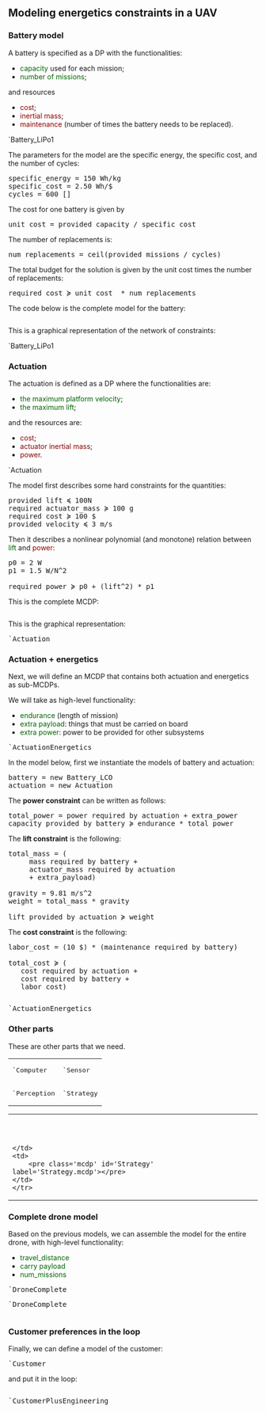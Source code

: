 <style type='text/css'>
.F { color: darkgreen; }
.R { color: darkred;}
</style>

## Modeling energetics constraints in a UAV


### Battery model

A battery is specified as a DP with the functionalities:

* <span class=F>capacity</span> used for each mission;
* <span class=F>number of missions</span>;

and resources

* <span class=R>cost</span>;
* <span class=R>inertial mass</span>;
* <span class=R>maintenance</span> (number of times the battery needs to be replaced).

<render class='ndp_graph_templatized'>`Battery_LiPo1</render>

The parameters for the model are the specific energy, the specific cost, and
the number of cycles:

<pre class='mcdp_statements'>
specific_energy = 150 Wh/kg
specific_cost = 2.50 Wh/$
cycles = 600 []
</pre>

The cost for one battery is given by

<pre class='mcdp_statements'>
unit_cost = provided capacity / specific_cost
</pre>

The number of replacements is:

<pre class='mcdp_statements'>
num_replacements = ceil(provided missions / cycles)
</pre>

The total budget for the solution is given by the unit cost times
the number of replacements:

<pre class='mcdp_statements'>
required cost ≽ unit_cost  * num_replacements
</pre>

The code below is the complete model for the battery:

<pre class='mcdp' id='Battery_LiPo1' label='Battery_LiPo1.mcdp'></pre>

This is a graphical representation of the network of constraints:

<render class='ndp_graph_enclosed'>`Battery_LiPo1</render>

### Actuation


The actuation is defined as a DP where the functionalities are:

* <span class=F>the maximum platform velocity</span>;
* <span class=F>the maximum lift</span>;

and the resources are:

* <span class=R>cost</span>;
* <span class=R>actuator inertial mass</span>;
* <span class=R>power</span>.

<render class='ndp_graph_templatized'>`Actuation</render>

The model first describes some hard constraints for the quantities:

<pre class='mcdp_statements'>
provided lift ≼ 100N
required actuator_mass ≽ 100 g
required cost ≽ 100 $
provided velocity ≼ 3 m/s
</pre>

Then it describes a nonlinear polynomial (and monotone) relation
between <span class=F>lift</span> and <span class=R>power</span>:

<pre class='mcdp_statements'>
p0 = 2 W
p1 = 1.5 W/N^2

required power ≽ p0 + (lift^2) * p1
</pre>

This is the complete MCDP:

<pre class='mcdp' id='Actuation' label='Actuation.mcdp'></pre>

This is the graphical representation:

<pre class='ndp_graph_enclosed'>`Actuation</pre>

### Actuation + energetics

Next, we will define an MCDP that contains both
actuation and energetics as sub-MCDPs.

We will take as high-level functionality:

* <span class=F>endurance</span> (length of mission)
* <span class=F>extra payload</span>: things that must be carried on board
* <span class=F>extra power</span>: power to be provided for other subsystems

<pre class='ndp_graph_templatized'>`ActuationEnergetics</pre>


In the model below, first we instantiate the models of battery and actuation:

<pre class='mcdp_statements'>
battery = new Battery_LCO
actuation = new Actuation
</pre>


The **power constraint** can be written as follows:

<pre class='mcdp_statements'>
total_power = power required by actuation + extra_power
capacity provided by battery ≽ endurance * total_power
</pre>

The **lift constraint** is the following:

<pre class='mcdp_statements'>
total_mass = (
     mass required by battery +
     actuator_mass required by actuation
     + extra_payload)

gravity = 9.81 m/s^2
weight = total_mass * gravity

lift provided by actuation ≽ weight
</pre>

The **cost constraint** is the following:

<pre class=mcdp_statements>
labor_cost = (10 $) * (maintenance required by battery)

total_cost ≽ (
   cost required by actuation +
   cost required by battery +
   labor_cost)
</pre>

<pre class='mcdp' id='ActuationEnergetics' label='ActuationEnergetics.mcdp'></pre>
<pre class='ndp_graph_enclosed'>`ActuationEnergetics</pre>

### Other parts

These are other parts that we need.


<table>
    <tr>
        <td>
            <pre class='ndp_graph_templatized'>`Computer</pre>
        </td>
        <td>
            <pre class='ndp_graph_templatized'>`Sensor</pre>
        </td>
    </tr>
    <tr>
    <td>
        <pre class='ndp_graph_templatized'>`Perception</pre>
    </td>
    <td>
        <pre class='ndp_graph_templatized'>`Strategy</pre>
    </td>
    </tr>
</table>


<table>
    <tr>
        <td>
        <pre class='mcdp' id='Computer' label='Computer.mcdp'></pre>
        </td>
        <td>
            <pre class='mcdp' id='Sensor' label='Sensor.mcdp'></pre>
        </td>
    </tr>
    <tr>
    <td>
    <pre class='mcdp' id='Perception' label='Perception.mcdp'></pre>

    </td>
    <td>
        <pre class='mcdp' id='Strategy' label='Strategy.mcdp'></pre>
    </td>
    </tr>
</table>

<!-- ### Shipping

<pre class='mcdp' id='Shipping' label='Shipping.mcdp'></pre>
<pre class='ndp_graph_templatized'>`Shipping</pre>
 -->

### Complete drone model

Based on the previous models, we can assemble the model
for the entire drone, with high-level functionality:
* <span class=F>travel_distance</span>
* <span class=F>carry payload</span>
* <span class=F>num_missions</span>

<pre class='ndp_graph_templatized'>`DroneComplete</pre>
<pre class='ndp_graph_enclosed'>`DroneComplete</pre>
<pre class='mcdp' id='DroneComplete' label='DroneComplete.mcdp'></pre>


### Customer preferences in the loop

Finally, we can define a model of the customer:

<pre class='ndp_graph_templatized'>`Customer</pre>


and put it in the loop:

<pre class='mcdp' id='CustomerPlusEngineering' label='CustomerPlusEngineering.mcdp'></pre>
<pre class='ndp_graph_enclosed'>`CustomerPlusEngineering</pre>
